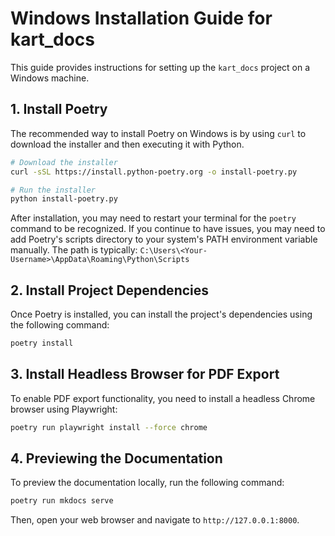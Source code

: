 # Windows Installation Guide for kart_docs

This guide provides instructions for setting up the `kart_docs` project on a Windows machine.

## 1. Install Poetry

The recommended way to install Poetry on Windows is by using `curl` to download the installer and then executing it with Python.

```bash
# Download the installer
curl -sSL https://install.python-poetry.org -o install-poetry.py

# Run the installer
python install-poetry.py
```

After installation, you may need to restart your terminal for the `poetry` command to be recognized. If you continue to have issues, you may need to add Poetry's scripts directory to your system's PATH environment variable manually. The path is typically: `C:\Users\<Your-Username>\AppData\Roaming\Python\Scripts`

## 2. Install Project Dependencies

Once Poetry is installed, you can install the project's dependencies using the following command:

```bash
poetry install
```

## 3. Install Headless Browser for PDF Export

To enable PDF export functionality, you need to install a headless Chrome browser using Playwright:

```bash
poetry run playwright install --force chrome
```

## 4. Previewing the Documentation

To preview the documentation locally, run the following command:

```bash
poetry run mkdocs serve
```

Then, open your web browser and navigate to `http://127.0.0.1:8000`.
